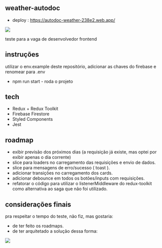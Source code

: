 ## weather-autodoc

* deploy : https://autodoc-weather-238e2.web.app/

![](https://i.imgur.com/9hurVaz.png)

teste para a vaga de desenvolvedor frontend

## instruções

utilizar o env.example deste repositório, adicionar as chaves do firebase e renomear para .env

* npm run start - roda o projeto

## tech

* Redux + Redux Toolkit
* Firebase Firestore
* Styled Components
* Jest

## roadmap

* exibir previsão dos próximos dias (a requisição já existe, mas optei por exibir apenas o dia corrente)
* slice para loaders no carregamento das requisições e envio de dados.
* slice para mensagens de erro/sucesso ( toast ).
* adicionar transições no carregamento dos cards.
* adicionar debounce em todos os botões/inputs com requisições.
* refatorar o código para utilizar o listenerMiddleware do redux-toolkit como alternativa ao saga que não foi utilizado.

## considerações finais

pra respeitar o tempo do teste, não fiz, mas gostaria:

* de ter feito os roadmaps.
* de ter arquitetado a solução dessa forma:

![](https://i.imgur.com/UTNZNIf.png)
